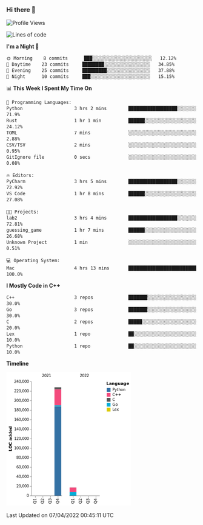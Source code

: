 ### Hi there 👋

<!--START_SECTION:waka-->
![Profile Views](http://img.shields.io/badge/Profile%20Views-4-blue)

![Lines of code](https://img.shields.io/badge/From%20Hello%20World%20I%27ve%20Written-245%20Thousand%20lines%20of%20code-blue)

**I'm a Night 🦉** 

```text
🌞 Morning    8 commits      ███░░░░░░░░░░░░░░░░░░░░░░   12.12% 
🌆 Daytime    23 commits     ████████░░░░░░░░░░░░░░░░░   34.85% 
🌃 Evening    25 commits     █████████░░░░░░░░░░░░░░░░   37.88% 
🌙 Night      10 commits     ███░░░░░░░░░░░░░░░░░░░░░░   15.15%

```


📊 **This Week I Spent My Time On** 

```text
💬 Programming Languages: 
Python                   3 hrs 2 mins        ██████████████████░░░░░░░   71.9% 
Rust                     1 hr 1 min          ██████░░░░░░░░░░░░░░░░░░░   24.12% 
TOML                     7 mins              ░░░░░░░░░░░░░░░░░░░░░░░░░   2.88% 
CSV/TSV                  2 mins              ░░░░░░░░░░░░░░░░░░░░░░░░░   0.95% 
GitIgnore file           0 secs              ░░░░░░░░░░░░░░░░░░░░░░░░░   0.08%

🔥 Editors: 
PyCharm                  3 hrs 5 mins        ██████████████████░░░░░░░   72.92% 
VS Code                  1 hr 8 mins         ██████░░░░░░░░░░░░░░░░░░░   27.08%

🐱‍💻 Projects: 
lab2                     3 hrs 4 mins        ██████████████████░░░░░░░   72.81% 
guessing_game            1 hr 7 mins         ██████░░░░░░░░░░░░░░░░░░░   26.68% 
Unknown Project          1 min               ░░░░░░░░░░░░░░░░░░░░░░░░░   0.51%

💻 Operating System: 
Mac                      4 hrs 13 mins       █████████████████████████   100.0%

```

**I Mostly Code in C++** 

```text
C++                      3 repos             ███████░░░░░░░░░░░░░░░░░░   30.0% 
Go                       3 repos             ███████░░░░░░░░░░░░░░░░░░   30.0% 
C                        2 repos             █████░░░░░░░░░░░░░░░░░░░░   20.0% 
Lex                      1 repo              ██░░░░░░░░░░░░░░░░░░░░░░░   10.0% 
Python                   1 repo              ██░░░░░░░░░░░░░░░░░░░░░░░   10.0%

```


**Timeline**

![Chart not found](https://raw.githubusercontent.com/h3n4l/h3n4l/main/charts/bar_graph.png) 


 Last Updated on 07/04/2022 00:45:11 UTC
<!--END_SECTION:waka-->

